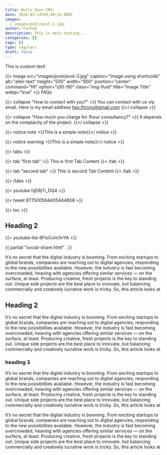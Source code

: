 ```yaml
---
title: Hello Zeon CMS!
date: 2020-03-14T09:40:24.000Z
images:
  - images/post/post-1.jpg
author: Farhad
description: This is meta testing...
categories: []
tags: []
type: regulars
draft: false
---
```

This is custom text!

{{< image src="images/post/post-3.jpg" caption="Image using shortcode" alt="alter-text" height="500" width="900" position="center" command="fill" option="q10 r90" class="img-fluid" title="Image Title" webp="true" >}}
FAQs

{{< collapse "How to contact with you?" >}}
You can contact with us via email. Here is my email address hey.fhrony@gmail.com
{{</ collapse >}}

{{< collapse "How much you charge for 1hour consultancy?" >}}
It depends on the complacity of the project.
{{</ collapse >}}

{{< notice note >}}This is a simple note{{</ notice >}}

{{< notice warning >}}This is a simple note{{</ notice >}}

{{< tabs >}}

  {{< tab "first tab" >}}
  This is first Tab Content
  {{< /tab >}}

  {{< tab "second tab" >}}
  This is second Tab Content
  {{< /tab >}}
  
{{< /tabs >}}

{{< youtube hjD9jTi_DQ4 >}}


{{< tweet 877500564405444608 >}}

{{< toc >}}



## Heading 2

{{< youtube-lite 6FIoOJm3vYA >}}

{{ partial "social-share.html" . }}



It’s no secret that the digital industry is booming. From exciting startups to global brands, companies
are reaching out to digital agencies, responding to the new possibilities available. However, the industry
is fast becoming overcrowded, heaving with agencies offering similar services — on the surface, at least.
Producing creative, fresh projects is the key to standing out. Unique side projects are the best place to
innovate, but balancing commercially and creatively lucrative work is tricky. So, this article looks at

## Heading 2

It’s no secret that the digital industry is booming. From exciting startups to global brands, companies
are reaching out to digital agencies, responding to the new possibilities available. However, the industry
is fast becoming overcrowded, heaving with agencies offering similar services — on the surface, at least.
Producing creative, fresh projects is the key to standing out. Unique side projects are the best place to
innovate, but balancing commercially and creatively lucrative work is tricky. So, this article looks at

### heading 3
It’s no secret that the digital industry is booming. From exciting startups to global brands, companies
are reaching out to digital agencies, responding to the new possibilities available. However, the industry
is fast becoming overcrowded, heaving with agencies offering similar services — on the surface, at least.
Producing creative, fresh projects is the key to standing out. Unique side projects are the best place to
innovate, but balancing commercially and creatively lucrative work is tricky. So, this article looks at

It’s no secret that the digital industry is booming. From exciting startups to global brands, companies
are reaching out to digital agencies, responding to the new possibilities available. However, the industry
is fast becoming overcrowded, heaving with agencies offering similar services — on the surface, at least.
Producing creative, fresh projects is the key to standing out. Unique side projects are the best place to
innovate, but balancing commercially and creatively lucrative work is tricky. So, this article looks at
